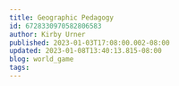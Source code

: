 ```yaml
---
title: Geographic Pedagogy
id: 6728330970582806583
author: Kirby Urner
published: 2023-01-03T17:08:00.002-08:00
updated: 2023-01-08T13:40:13.815-08:00
blog: world_game
tags: 
---
```


